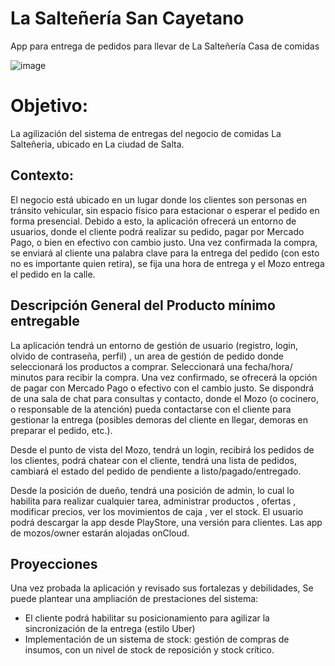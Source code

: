 # La Salteñería San Cayetano
App para entrega de pedidos para llevar de La Salteñería Casa de comidas

![image](https://github.com/jptuttolomondo/LaSalteneria/assets/92340417/f92a38b9-41e7-4e0d-b3ea-137199c8fbbd)

# Objetivo: 
La agilización del sistema de entregas del negocio de comidas La Salteñeria, ubicado en La ciudad de Salta.
## Contexto: 
El negocio está ubicado en un lugar donde los clientes son personas en tránsito vehicular, sin espacio físico para estacionar o esperar el pedido en forma presencial. Debido a esto, la aplicación ofrecerá un entorno de usuarios, donde el cliente podrá realizar su pedido, pagar por Mercado Pago, o bien en efectivo con cambio justo. Una vez confirmada la compra, se enviará al cliente una palabra clave para la entrega del pedido (con esto no es importante quien retira), se fija una hora de entrega y el Mozo entrega el pedido en la calle.
## Descripción General del Producto mínimo entregable
La aplicación tendrá un entorno de gestión de usuario (registro, login, olvido de contraseña, perfil) , un area de gestión de pedido donde seleccionará los productos a comprar. Seleccionará una fecha/hora/ minutos para recibir la compra. Una vez confirmado, se ofrecerá la opción de pagar con Mercado Pago o efectivo con el cambio justo. 
Se dispondrá de una sala de chat para consultas y contacto, donde el Mozo (o cocinero, o responsable de la atención) pueda contactarse con el cliente para gestionar la entrega (posibles demoras del cliente en llegar, demoras en preparar el pedido, etc.).

Desde el punto de vista del Mozo, tendrá un login, recibirá los pedidos de  los clientes, podrá chatear con el cliente, tendrá una lista de pedidos, cambiará el estado del pedido de pendiente a listo/pagado/entregado.

Desde la posición de dueño, tendrá una posición de admin, lo cual lo habilita para realizar cualquier tarea, administrar productos , ofertas , modificar precios, ver los movimientos de caja , ver el stock.
El usuario podrá descargar la app desde PlayStore, una versión para clientes.
Las app de mozos/owner estarán alojadas onCloud. 

## Proyecciones
Una vez probada la aplicación y revisado sus fortalezas y debilidades, Se puede plantear una ampliación de prestaciones del sistema:
- El cliente podrá habilitar su posicionamiento para agilizar la sincronización de la entrega (estilo Uber)
- Implementación de un sistema de stock: gestión de compras de insumos, con un nivel de stock de reposición y stock crítico.
  

